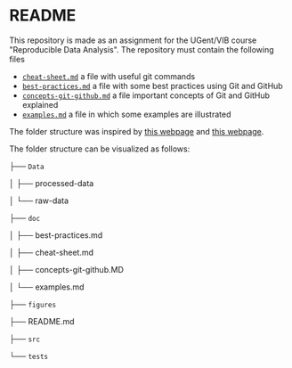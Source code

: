 # README

This repository is made as an assignment for the UGent/VIB course "Reproducible Data Analysis".
The repository must contain the following files

- [`cheat-sheet.md`](./doc/cheat-sheet.md) a file with useful git commands
- [`best-practices.md`](./doc/best-practices.md) a file with some best practices using Git and GitHub
- [`concepts-git-github.md`](./doc/best-practices.md) a file important concepts of Git and GitHub explained
- [`examples.md`](./doc/examples.m) a file in which some examples are illustrated


The folder structure was inspired by [this webpage](https://coderefinery.github.io/reproducible-research/organizing-projects/) and 
[this webpage](https://medium.com/code-factory-berlin/github-repository-structure-best-practices-248e6effc405).

The folder structure can be visualized as follows:


├── `Data`

│   ├── processed-data

│   └── raw-data

├── `doc`

│   ├── best-practices.md

│   ├── cheat-sheet.md

│   ├── concepts-git-github.MD

│   └── examples.md

├── `figures`

├── README.md

├── `src`

└── `tests`
